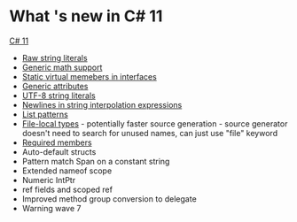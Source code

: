 ﻿# What 's new in C# 11

[C# 11](https://learn.microsoft.com/en-us/dotnet/csharp/whats-new/csharp-11)


- [Raw string literals](/RawStringLiteralsExample.cs)
- [Generic math support](/GenericMathSupportExample.cs)
- [Static virtual memebers in interfaces](https://learn.microsoft.com/en-us/dotnet/csharp/whats-new/tutorials/static-virtual-interface-members)
- [Generic attributes](/GenericAttributesExample.cs) 
- [UTF-8 string literals](/Utf8StringLiteralsExample.cs)
- [Newlines in string interpolation expressions](/NewLinesInStringInterpolationExample.cs)
- [List patterns](/ListPatternsExample.cs) 
- [File-local types](/FileScopedTypes/FileScopedTypesExample.cs) - potentially faster source generation - source generator doesn't need to search for unused names, can just use "file" keyword
- [Required members](/RequiredMembersExample.cs)
- Auto-default structs
- Pattern match Span<char> on a constant string
- Extended nameof scope
- Numeric IntPtr
- ref fields and scoped ref
- Improved method group conversion to delegate
- Warning wave 7